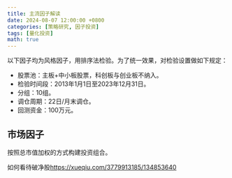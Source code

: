 ```yaml
---
title: 主流因子解读
date: 2024-08-07 12:00:00 +0800
categories: [策略研究, 因子投资]
tags: [量化投资]
math: true
---
```


以下因子均为风格因子，用排序法检验。为了统一效果，对检验设置做如下规定：

- 股票池：主板+中小板股票，科创板与创业板不纳入。
- 检验时间段：2013年1月1日至2023年12月31日。
- 分组：10组。
- 调仓周期：22日/月末调仓。
- 回测资金：100万元。

## 市场因子

按照总市值加权的方式构建投资组合。

如何看待破净股<https://xueqiu.com/3779913185/134853640>